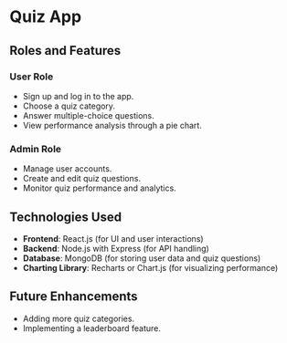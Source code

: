 # Quiz App

## Roles and Features

### User Role
- Sign up and log in to the app.
- Choose a quiz category.
- Answer multiple-choice questions.
- View performance analysis through a pie chart.

### Admin Role
- Manage user accounts.
- Create and edit quiz questions.
- Monitor quiz performance and analytics.

## Technologies Used
- **Frontend**: React.js (for UI and user interactions)
- **Backend**: Node.js with Express (for API handling)
- **Database**: MongoDB (for storing user data and quiz questions)
- **Charting Library**: Recharts or Chart.js (for visualizing performance)

## Future Enhancements
- Adding more quiz categories.
- Implementing a leaderboard feature.
